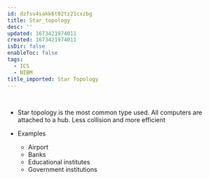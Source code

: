```yaml
---
id: dzfsv4sakk6t02tz21cxzbg
title: Star_topology
desc: ''
updated: 1673421974011
created: 1673421974011
isDir: false
enableToc: false
tags:
  - ICS
  - NIBM
title_imported: Star Topology
---
```



 

-   Star topology is the most common type used. All computers are attached to a hub. Less collision and more efficient

- Examples 
	- Airport 
	- Banks
	- Educational institutes 
	- Government institutions 